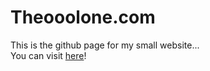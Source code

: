 # Theooolone.com
This is the github page for my small website...  
You can visit [here](https://www.theooolone.com/)!
